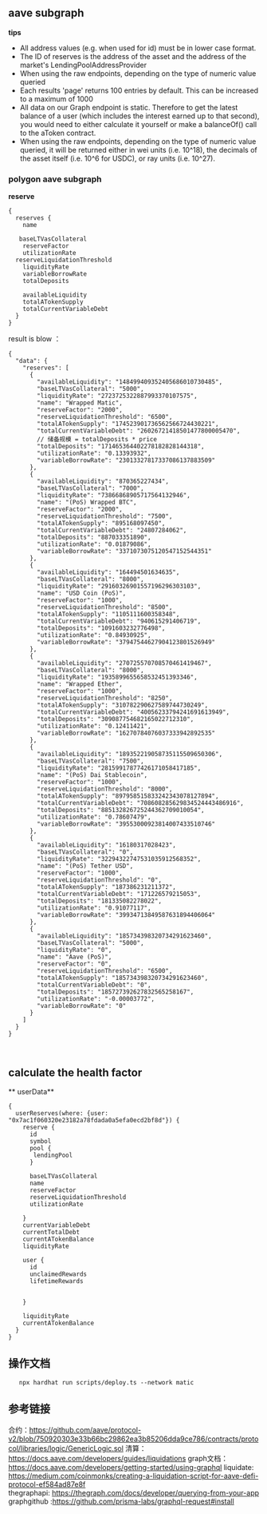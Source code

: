## aave  subgraph


**tips**
- All address values (e.g. when used for id) must be in lower case format.
- The ID of reserves is the address of the asset and the address of the market's LendingPoolAddressProvider
- When using the raw endpoints, depending on the type of numeric value queried
- Each results 'page' returns 100 entries by default. This can be increased to a maximum of 1000 
- All data on our Graph endpoint is static. Therefore to get the latest balance of a user (which includes the interest earned up to that second), you would need to either calculate it yourself or make a balanceOf() call to the aToken contract.
- When using the raw endpoints, depending on the type of numeric value queried, it will be returned either in wei units (i.e. 10^18), the decimals of the asset itself (i.e. 10^6 for USDC), or ray units (i.e. 10^27).
### polygon aave subgraph

**reserve**
```
{
  reserves {
    name
   
   baseLTVasCollateral
    reserveFactor
    utilizationRate
  reserveLiquidationThreshold
    liquidityRate 
    variableBorrowRate
    totalDeposits
  
    availableLiquidity
    totalATokenSupply
    totalCurrentVariableDebt
  }
}
```

result is blow ：
```
{
  "data": {
    "reserves": [
      {
        "availableLiquidity": "148499409352405686010730485",
        "baseLTVasCollateral": "5000",
        "liquidityRate": "2723725322887993370107575",
        "name": "Wrapped Matic",
        "reserveFactor": "2000",
        "reserveLiquidationThreshold": "6500",
        "totalATokenSupply": "174523901736562566724430221",
        "totalCurrentVariableDebt": "26026721418501477800005470",
        // 储备规模 = totalDeposits * price
        "totalDeposits": "171465364402278182828144318",
        "utilizationRate": "0.13393932",
        "variableBorrowRate": "23013327817337086137883509"
      },
      {
        "availableLiquidity": "870365227434",
        "baseLTVasCollateral": "7000",
        "liquidityRate": "73866868905717564132946",
        "name": "(PoS) Wrapped BTC",
        "reserveFactor": "2000",
        "reserveLiquidationThreshold": "7500",
        "totalATokenSupply": "895168097450",
        "totalCurrentVariableDebt": "24807284062",
        "totalDeposits": "887033351890",
        "utilizationRate": "0.01879086",
        "variableBorrowRate": "3371073075120547152544351"
      },
      {
        "availableLiquidity": "164494501634635",
        "baseLTVasCollateral": "8000",
        "liquidityRate": "29160326901557196296303103",
        "name": "USD Coin (PoS)",
        "reserveFactor": "1000",
        "reserveLiquidationThreshold": "8500",
        "totalATokenSupply": "1105111600358348",
        "totalCurrentVariableDebt": "940615291406719",
        "totalDeposits": "1091603232776498",
        "utilizationRate": "0.84930925",
        "variableBorrowRate": "37947544627904123801526949"
      },
      {
        "availableLiquidity": "270725570708570461419467",
        "baseLTVasCollateral": "8000",
        "liquidityRate": "1935899655658532451393346",
        "name": "Wrapped Ether",
        "reserveFactor": "1000",
        "reserveLiquidationThreshold": "8250",
        "totalATokenSupply": "310782290627589744730249",
        "totalCurrentVariableDebt": "40056233794241691613949",
        "totalDeposits": "309087754682165022712310",
        "utilizationRate": "0.12411421",
        "variableBorrowRate": "16270784076037333942892535"
      },
      {
        "availableLiquidity": "189352219058735115509650306",
        "baseLTVasCollateral": "7500",
        "liquidityRate": "28159917877426171058417185",
        "name": "(PoS) Dai Stablecoin",
        "reserveFactor": "1000",
        "reserveLiquidationThreshold": "8000",
        "totalATokenSupply": "897958515833242343078127894",
        "totalCurrentVariableDebt": "708608285629834524443486916",
        "totalDeposits": "885132826725244362709010054",
        "utilizationRate": "0.78607479",
        "variableBorrowRate": "39553000923814007433510746"
      },
      {
        "availableLiquidity": "16180317028423",
        "baseLTVasCollateral": "0",
        "liquidityRate": "32294322747531035912568352",
        "name": "(PoS) Tether USD",
        "reserveFactor": "1000",
        "reserveLiquidationThreshold": "0",
        "totalATokenSupply": "187386231211372",
        "totalCurrentVariableDebt": "171226579215053",
        "totalDeposits": "181335082278022",
        "utilizationRate": "0.91077117",
        "variableBorrowRate": "39934713849587631894406064"
      },
      {
        "availableLiquidity": "185734398320734291623460",
        "baseLTVasCollateral": "5000",
        "liquidityRate": "0",
        "name": "Aave (PoS)",
        "reserveFactor": "0",
        "reserveLiquidationThreshold": "6500",
        "totalATokenSupply": "185734398320734291623460",
        "totalCurrentVariableDebt": "0",
        "totalDeposits": "185727392627832565258167",
        "utilizationRate": "-0.00003772",
        "variableBorrowRate": "0"
      }
    ]
  }
}
 


```

## calculate the health factor
** userData** 
```
{ 
  userReserves(where: {user: "0x7ac1f060320e23182a78fdada0a5efa0ecd2bf8d"}) {
    reserve {
      id
      symbol
      pool {
       lendingPool 
      }
      
      baseLTVasCollateral
      name
      reserveFactor
      reserveLiquidationThreshold
      utilizationRate
      
    }
    currentVariableDebt
    currentTotalDebt
    currentATokenBalance
    liquidityRate
    
    user {
      id
      unclaimedRewards
      lifetimeRewards
     
      
    }
    
    liquidityRate
    currentATokenBalance
  }
}
```



## 操作文档

```
   npx hardhat run scripts/deploy.ts --network matic
```


## 参考链接
合约：https://github.com/aave/protocol-v2/blob/750920303e33b66bc29862ea3b85206dda9ce786/contracts/protocol/libraries/logic/GenericLogic.sol
清算：https://docs.aave.com/developers/guides/liquidations
graph文档： https://docs.aave.com/developers/getting-started/using-graphql
liquidate: https://medium.com/coinmonks/creating-a-liquidation-script-for-aave-defi-protocol-ef584ad87e8f  
thegraphapi: https://thegraph.com/docs/developer/querying-from-your-app
graphgithub :https://github.com/prisma-labs/graphql-request#install  
